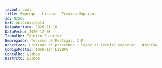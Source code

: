 ```yaml
--- 
layout: post
title: Emprego - Lisboa - Técnico Superior
Id: 82265
Ref: OE202011/0474
DataAbertura: 2020-11-18
DataFecho: 2020-12-07
Trabalho: Técnico Superior
Empregador: Turismo de Portugal, I.P.
Descricao: Pretende se preencher 1 lugar de Técnico Superior – Direção de Valorização da Oferta   Departamento de Ordenamento Turístico, com recurso ao mecanismo de mobilidade interna, para o desempenho das seguintes funções •	Análise de Instrumentos de Gestão Territorial, Estudos de Avaliação de Impacte Ambiental, emissão de parecer sobre pedidos de informação prévia, de licenciamento e de comunicação prévia sobre operações de loteamento que contemplem a instalação de empreendimentos turísticos e emissão de parecer no âmbito do regime jurídico da Reserva Agrícola Nacional •	Deslocações a reuniões no âmbito das competências do Departamento •	Acompanhar a evolução e desenvolvimento da oferta e contribuir para a implementação da estratégia turística no território •	Participação em comissões e grupos de trabalho no âmbito das competências do Departamento.
CodigoPostal: 1050-124 LISBOA
Concelho: Lisboa
Distrito: Lisboa
--- 
```

